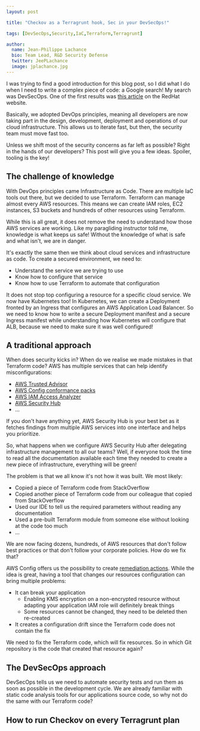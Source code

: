 ```yaml
---
layout: post

title: "Checkov as a Terragrunt hook, Sec in your DevSecOps!"

tags: [DevSecOps,Security,IaC,Terraform,Terragrunt]

author:
  name: Jean-Philippe Lachance
  bio: Team Lead, R&D Security Defense
  twitter: JeePLachance
  image: jplachance.jpg
---
```


I was trying to find a good introduction for this blog post, so I did what I do when I need to write a complex piece of code: a Google search! My search was DevSecOps. One of the first results was [this article](https://www.redhat.com/en/topics/devops/what-is-devsecops) on the RedHat website.

Basically, we adopted DevOps principles, meaning all developers are now taking part in the design, development, deployment and operations of our cloud infrastructure. This allows us to iterate fast, but then, the security team must move fast too.

Unless we shift most of the security concerns as far left as possible? Right in the hands of our developers? This post will give you a few ideas. Spoiler, tooling is the key!

<!-- more -->

## The challenge of knowledge

With DevOps principles came Infrastructure as Code. There are multiple IaC tools out there, but we decided to use Terraform. Terraform can manage almost every AWS resources. This means we can create IAM roles, EC2 instances, S3 buckets and hundreds of other resources using Terraform.

While this is all great, it does not remove the need to understand how those AWS services are working. Like my paragliding instructor told me, knowledge is what keeps us safe! Without the knowledge of what is safe and what isn't, we are in danger.

It's exactly the same then we think about cloud services and infrastructure as code. To create a secured environment, we need to:
- Understand the service we are trying to use
- Know how to configure that service
- Know how to use Terraform to automate that configuration

It does not stop top configuring a resource for a specific cloud service. We now have Kubernetes too! In Kubernetes, we can create a Deployment fronted by an Ingress that configures an AWS Application Load Balancer. So we need to know how to write a secure Deployment manifest and a secure Ingress manifest while understanding how Kubernetes will configure that ALB, because we need to make sure it was well configured!

## A traditional approach

When does security kicks in? When do we realise we made mistakes in that Terraform code? AWS has multiple services that can help identify misconfigurations:
- [AWS Trusted Advisor](https://docs.aws.amazon.com/whitepapers/latest/aws-overview-security-processes/aws-trusted-advisor-security-checks.html)
- [AWS Config conformance packs](https://docs.aws.amazon.com/config/latest/developerguide/conformance-packs.html)
- [AWS IAM Access Analyzer](https://docs.aws.amazon.com/IAM/latest/UserGuide/what-is-access-analyzer.html)
- [AWS Security Hub](https://docs.aws.amazon.com/securityhub/latest/userguide/securityhub-standards.html)
- ...

If you don't have anything yet, AWS Security Hub is your best bet as it fetches findings from multiple AWS services into one interface and helps you prioritize.

So, what happens when we configure AWS Security Hub after delegating infrastructure management to all our teams? Well, if everyone took the time to read all the documentation available each time they needed to create a new piece of infrastructure, everything will be green!

The problem is that we all know it's not how it was built. We most likely:
- Copied a piece of Terraform code from StackOverflow
- Copied another piece of Terraform code from our colleague that copied from StackOverflow
- Used our IDE to tell us the required parameters without reading any documentation
- Used a pre-built Terraform module from someone else without looking at the code too much
- ...

We are now facing dozens, hundreds, of AWS resources that don't follow best practices or that don't follow your corporate policies. How do we fix that?

AWS Config offers us the possibility to create [remediation actions](https://docs.aws.amazon.com/config/latest/developerguide/remediation.html). While the idea is great, having a tool that changes our resources configuration can bring multiple problems:
- It can break your application
  - Enabling KMS encryption on a non-encrypted resource without adapting your application IAM role will definitely break things
  - Some resources cannot be changed, they need to be deleted then re-created
- It creates a configuration drift since the Terraform code does not contain the fix

We need to fix the Terraform code, which will fix resources. So in which Git repository is the code that created that resource again?

## The DevSecOps approach

DevSecOps tells us we need to automate security tests and run them as soon as possible in the development cycle. We are already familiar with static code analysis tools for our applications source code, so why not do the same with our Terraform code?


## How to run Checkov on every Terragrunt plan

